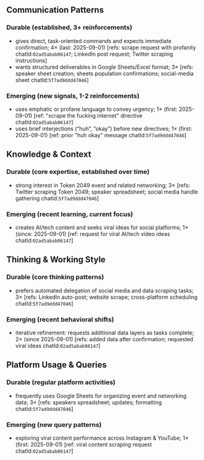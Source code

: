 ## Communication Patterns
### Durable (established, 3+ reinforcements)
- gives direct, task-oriented commands and expects immediate confirmation; 4× (last: 2025-09-01) [refs: scrape request with profanity chatId:`02ad5abab06147`; LinkedIn post request; Twitter scraping instructions]
- wants structured deliverables in Google Sheets/Excel format; 3× [refs: speaker sheet creation; sheets population confirmations; social-media sheet chatId:`5f7ad9ddd47046`]

### Emerging (new signals, 1-2 reinforcements)
- uses emphatic or profane language to convey urgency; 1× (first: 2025-09-01) [ref: "scrape the fucking internet" directive chatId:`02ad5abab06147`]
- uses brief interjections (“huh”, “okay”) before new directives; 1× (first: 2025-09-01) [ref: prior "huh okay" message chatId:`5f7ad9ddd47046`]

## Knowledge & Context
### Durable (core expertise, established over time)
- strong interest in Token 2049 event and related networking; 3× [refs: Twitter scraping Token 2049; speaker spreadsheet; social media handle gathering chatId:`5f7ad9ddd47046`]

### Emerging (recent learning, current focus)
- creates AI/tech content and seeks viral ideas for social platforms; 1× (since: 2025-09-01) [ref: request for viral AI/tech video ideas chatId:`02ad5abab06147`]

## Thinking & Working Style
### Durable (core thinking patterns)
- prefers automated delegation of social media and data scraping tasks; 3× [refs: LinkedIn auto-post; website scrape; cross-platform scheduling chatId:`5f7ad9ddd47046`]

### Emerging (recent behavioral shifts)
- iterative refinement: requests additional data layers as tasks complete; 2× (since 2025-09-01) [refs: added data after confirmation; requested viral ideas chatId:`02ad5abab06147`]

## Platform Usage & Queries
### Durable (regular platform activities)
- frequently uses Google Sheets for organizing event and networking data; 3× [refs: speakers spreadsheet; updates; formatting chatId:`5f7ad9ddd47046`]

### Emerging (new query patterns)
- exploring viral content performance across Instagram & YouTube; 1× (first: 2025-09-01) [ref: viral content scraping request chatId:`02ad5abab06147`]